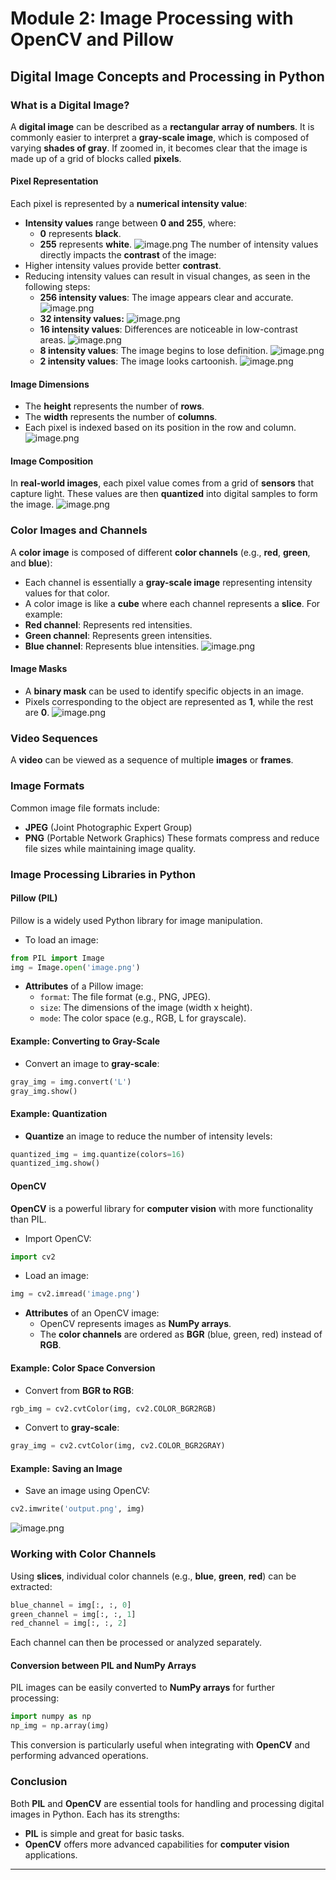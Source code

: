 

# Module 2: Image Processing with OpenCV and Pillow
## Digital Image Concepts and Processing in Python
### What is a Digital Image?
A **digital image** can be described as a **rectangular array of numbers**. It is commonly easier to interpret a **gray-scale image**, which is composed of varying **shades of gray**. If zoomed in, it becomes clear that the image is made up of a grid of blocks called **pixels**.
#### Pixel Representation
Each pixel is represented by a **numerical intensity value**:
- **Intensity values** range between **0 and 255**, where:
	- **0** represents **black**.
	- **255** represents **white**.
![image.png](https://prod-files-secure.s3.us-west-2.amazonaws.com/03e82b26-cccb-4906-bb56-adabcbdc0655/fa1bb4aa-313a-44c2-a7b3-7fa4a8432b08/image.png?X-Amz-Algorithm=AWS4-HMAC-SHA256&X-Amz-Content-Sha256=UNSIGNED-PAYLOAD&X-Amz-Credential=ASIAZI2LB466XM2DWB3Q%2F20250208%2Fus-west-2%2Fs3%2Faws4_request&X-Amz-Date=20250208T101359Z&X-Amz-Expires=3600&X-Amz-Security-Token=IQoJb3JpZ2luX2VjEHAaCXVzLXdlc3QtMiJGMEQCIAGv1H5iJARTYK5wltzWRIT3W4XL2hNp5tlkYL3en3oAAiBSSnNT06wrau%2BAd%2BX1JEDkSOfHs5fH3p8N22aa%2FDcKgCqIBAiI%2F%2F%2F%2F%2F%2F%2F%2F%2F%2F8BEAAaDDYzNzQyMzE4MzgwNSIMIwz7R3ww7%2BAr9cBuKtwDme99iXrgNlQEx7vwjHKlOizEs8USML89fUjt3kcb%2BzN6T9%2B47RFTlgI0u%2BMF3JuWJK04Kc6ImJggubag2ig3ctuDrKHg6dgf2x8kBGMEzAnGpHryCS6MVeq3c7VpsI34mYTSYQm%2FFAboElCWqTSXCPcFbD58jSJzxZPQKWGqxaNdEM7hapHUsEvuQrATRJ0rOiM363G%2Fb5OawM9UCuJJJtM6snfAtSJhSj%2B16CQV3u7diFJJCf2QEVWaLXQbmXXBFhZ0wwKcc9dE4bD%2FPFxslflDT4FMBuWydVuUZmzgMyCI3q3hRaoRugWJlbtpEDpw%2FXvwJROO01qUSkK6BrtTqSJt9eGcThnpzY1o%2FfmKcaQXhzvvOSH9rUDn8cMBq8d0LAI%2FBoysIOjhnfaWf3ZnF8nv14iXCMU2pS38LLox%2FPf%2FowE4Efzrav25HAgfH4QOb0b8jCMq5T4p4X%2FCJg%2Fpc7hYRPYB6jQuCMuzewHS%2FGCOmuFDnV%2FsbuCaWDqwFccgtcR7zzinh9XJI153YpBYwmaLaqE0cAOtOiaKkvjwNqHoY05afJkUfj0lc8glBel1f%2FIhc06bU9dtmzgE66M%2F%2Ba26c1NSIRmlyXCJrnrdSwstvTLojdDx55qvyyUw0o6cvQY6pgFvZZSArcovACpnMbGF39jND3AhUu2GNmEfJpK%2BBw697if2g8jsoFgxMxm49t4fVyq4TyCP4e%2FEgNRTijd%2BSaQM70sTaYb%2FMZSZPZDEypOuT6AkcrOWOyoeGPJMhInAl9tik9%2BJCm1NoczZGPbNHchgfZ3eeydIJ8KRkXxO%2F3p1s094XMgWSX9jQ43bnjs8Nqu71ETKa9y%2B5y10%2BvqaXLM760%2BkY8Dn&X-Amz-Signature=dd47e9eb8ebceedeb7c58adb53f19e6009dac3838761357094847a0cd481abcc&X-Amz-SignedHeaders=host&x-id=GetObject)
The number of intensity values directly impacts the **contrast** of the image:
- Higher intensity values provide better **contrast**.
- Reducing intensity values can result in visual changes, as seen in the following steps:
	- **256 intensity values**: The image appears clear and accurate.
![image.png](https://prod-files-secure.s3.us-west-2.amazonaws.com/03e82b26-cccb-4906-bb56-adabcbdc0655/0de7dfb4-99dc-4b87-8932-5165b3c3b775/image.png?X-Amz-Algorithm=AWS4-HMAC-SHA256&X-Amz-Content-Sha256=UNSIGNED-PAYLOAD&X-Amz-Credential=ASIAZI2LB466WBG2ZHC2%2F20250208%2Fus-west-2%2Fs3%2Faws4_request&X-Amz-Date=20250208T101400Z&X-Amz-Expires=3600&X-Amz-Security-Token=IQoJb3JpZ2luX2VjEHAaCXVzLXdlc3QtMiJIMEYCIQCsV44mxYZZprCsIXU9fegi%2FYMjMsOvNjZSUkHO59tB7gIhAMgZ2h2zZMDRZ6IH792ihIiBmgxUu4bo51BewqQ%2F%2BMXjKogECIn%2F%2F%2F%2F%2F%2F%2F%2F%2F%2FwEQABoMNjM3NDIzMTgzODA1IgznMSyx0jhFh2JFVg8q3APirWvf9Ukr1NCc6Dnu2iqwE027W%2BU%2F5Mp%2BaUMha5NSG%2BoGy2YGFUOXghcmKNXQjFL4CuTKeQkuPcTwaEar%2BfFN5jlp2ymHvdY3QmLat2g7KJtSHWfdveCCI5%2Fyibwi8CcXvmzk6Nm3X4wTf0NE%2FNKHO7XIM5NH7RpH3djLplHUIPl4ZlotbVQPMEOWb69OYhRklzDujlafAwWIYzbRN5a0Gh28HNbJRMiRweuIG6jraPPX0RGmgU72X1xK%2FNs8tRqTxU8a5Bur3lDoQZjEV1QG5YG2jZ31c8P5qCk2uc9De3IDiDEWFfQ82%2FPLIv0Q10hV%2F1YiGRPlaXeINCGgNmv24Hw3sYt5IzXz97hBB4ne%2BND9n5nAhV9hULjqwweKokvEoXQselHmm9a%2BODYfv3JhV2sA1HJOn1V8lut5p3TBfAIln5rtwwxE4Ov6ve5w4z4UjzTuyc5RkxZ%2FOcgBQpM547cBaCiHCaP17TQSLbbPs16y5ZXcujq11GacbIKN%2F7jR5319rovq1o0yq6m46b%2FOB1%2BrrrTSq%2FfJ%2F%2BImS1XcZUfD4n0wvfQu4VcvAyercqYJJxve16%2FMfqD5Bv8Th9PYpfxO1zQ5o4Kh9yxK88tMiUnAoR9IhhQnE7t9LjDbjpy9BjqkAcVUmJTVk6ywpyEOKjHFEPQUeTVvwp0XlhwMQ588nV8Yxc1IUV%2FuBighwRGMulUe%2BO4SnNkOngwtKm62Ze2fqbHNb%2FYJjA30aqydgf0Rx9J28o4sc5ctCy2NEKzH%2BptEbkBk%2F5QWcf7V1c0%2BmQURWWOTuY0ZmiGcz5JbHlSwdsb%2Flt7GnVbe0kBxN8V13BhPVjfNgu8SScOhOgtCbGbbMpAct55N&X-Amz-Signature=d7d6a5e8c3c4dd1bb15d2072f1294a1eab4c807ff63e90202163e5d6c8312894&X-Amz-SignedHeaders=host&x-id=GetObject)
	- **32 intensity values:**
![image.png](https://prod-files-secure.s3.us-west-2.amazonaws.com/03e82b26-cccb-4906-bb56-adabcbdc0655/7eb81f08-b190-4c5a-ba2b-2a498a15b2c4/image.png?X-Amz-Algorithm=AWS4-HMAC-SHA256&X-Amz-Content-Sha256=UNSIGNED-PAYLOAD&X-Amz-Credential=ASIAZI2LB466WBG2ZHC2%2F20250208%2Fus-west-2%2Fs3%2Faws4_request&X-Amz-Date=20250208T101400Z&X-Amz-Expires=3600&X-Amz-Security-Token=IQoJb3JpZ2luX2VjEHAaCXVzLXdlc3QtMiJIMEYCIQCsV44mxYZZprCsIXU9fegi%2FYMjMsOvNjZSUkHO59tB7gIhAMgZ2h2zZMDRZ6IH792ihIiBmgxUu4bo51BewqQ%2F%2BMXjKogECIn%2F%2F%2F%2F%2F%2F%2F%2F%2F%2FwEQABoMNjM3NDIzMTgzODA1IgznMSyx0jhFh2JFVg8q3APirWvf9Ukr1NCc6Dnu2iqwE027W%2BU%2F5Mp%2BaUMha5NSG%2BoGy2YGFUOXghcmKNXQjFL4CuTKeQkuPcTwaEar%2BfFN5jlp2ymHvdY3QmLat2g7KJtSHWfdveCCI5%2Fyibwi8CcXvmzk6Nm3X4wTf0NE%2FNKHO7XIM5NH7RpH3djLplHUIPl4ZlotbVQPMEOWb69OYhRklzDujlafAwWIYzbRN5a0Gh28HNbJRMiRweuIG6jraPPX0RGmgU72X1xK%2FNs8tRqTxU8a5Bur3lDoQZjEV1QG5YG2jZ31c8P5qCk2uc9De3IDiDEWFfQ82%2FPLIv0Q10hV%2F1YiGRPlaXeINCGgNmv24Hw3sYt5IzXz97hBB4ne%2BND9n5nAhV9hULjqwweKokvEoXQselHmm9a%2BODYfv3JhV2sA1HJOn1V8lut5p3TBfAIln5rtwwxE4Ov6ve5w4z4UjzTuyc5RkxZ%2FOcgBQpM547cBaCiHCaP17TQSLbbPs16y5ZXcujq11GacbIKN%2F7jR5319rovq1o0yq6m46b%2FOB1%2BrrrTSq%2FfJ%2F%2BImS1XcZUfD4n0wvfQu4VcvAyercqYJJxve16%2FMfqD5Bv8Th9PYpfxO1zQ5o4Kh9yxK88tMiUnAoR9IhhQnE7t9LjDbjpy9BjqkAcVUmJTVk6ywpyEOKjHFEPQUeTVvwp0XlhwMQ588nV8Yxc1IUV%2FuBighwRGMulUe%2BO4SnNkOngwtKm62Ze2fqbHNb%2FYJjA30aqydgf0Rx9J28o4sc5ctCy2NEKzH%2BptEbkBk%2F5QWcf7V1c0%2BmQURWWOTuY0ZmiGcz5JbHlSwdsb%2Flt7GnVbe0kBxN8V13BhPVjfNgu8SScOhOgtCbGbbMpAct55N&X-Amz-Signature=5532d56f8ce39bd24013d873ae3b01486d82aec701b2b9c452ae302323e63c12&X-Amz-SignedHeaders=host&x-id=GetObject)
	- **16 intensity values**: Differences are noticeable in low-contrast areas.
![image.png](https://prod-files-secure.s3.us-west-2.amazonaws.com/03e82b26-cccb-4906-bb56-adabcbdc0655/6bf56d44-9a14-4b7b-98c2-1f00b8630f0c/image.png?X-Amz-Algorithm=AWS4-HMAC-SHA256&X-Amz-Content-Sha256=UNSIGNED-PAYLOAD&X-Amz-Credential=ASIAZI2LB466WBG2ZHC2%2F20250208%2Fus-west-2%2Fs3%2Faws4_request&X-Amz-Date=20250208T101400Z&X-Amz-Expires=3600&X-Amz-Security-Token=IQoJb3JpZ2luX2VjEHAaCXVzLXdlc3QtMiJIMEYCIQCsV44mxYZZprCsIXU9fegi%2FYMjMsOvNjZSUkHO59tB7gIhAMgZ2h2zZMDRZ6IH792ihIiBmgxUu4bo51BewqQ%2F%2BMXjKogECIn%2F%2F%2F%2F%2F%2F%2F%2F%2F%2FwEQABoMNjM3NDIzMTgzODA1IgznMSyx0jhFh2JFVg8q3APirWvf9Ukr1NCc6Dnu2iqwE027W%2BU%2F5Mp%2BaUMha5NSG%2BoGy2YGFUOXghcmKNXQjFL4CuTKeQkuPcTwaEar%2BfFN5jlp2ymHvdY3QmLat2g7KJtSHWfdveCCI5%2Fyibwi8CcXvmzk6Nm3X4wTf0NE%2FNKHO7XIM5NH7RpH3djLplHUIPl4ZlotbVQPMEOWb69OYhRklzDujlafAwWIYzbRN5a0Gh28HNbJRMiRweuIG6jraPPX0RGmgU72X1xK%2FNs8tRqTxU8a5Bur3lDoQZjEV1QG5YG2jZ31c8P5qCk2uc9De3IDiDEWFfQ82%2FPLIv0Q10hV%2F1YiGRPlaXeINCGgNmv24Hw3sYt5IzXz97hBB4ne%2BND9n5nAhV9hULjqwweKokvEoXQselHmm9a%2BODYfv3JhV2sA1HJOn1V8lut5p3TBfAIln5rtwwxE4Ov6ve5w4z4UjzTuyc5RkxZ%2FOcgBQpM547cBaCiHCaP17TQSLbbPs16y5ZXcujq11GacbIKN%2F7jR5319rovq1o0yq6m46b%2FOB1%2BrrrTSq%2FfJ%2F%2BImS1XcZUfD4n0wvfQu4VcvAyercqYJJxve16%2FMfqD5Bv8Th9PYpfxO1zQ5o4Kh9yxK88tMiUnAoR9IhhQnE7t9LjDbjpy9BjqkAcVUmJTVk6ywpyEOKjHFEPQUeTVvwp0XlhwMQ588nV8Yxc1IUV%2FuBighwRGMulUe%2BO4SnNkOngwtKm62Ze2fqbHNb%2FYJjA30aqydgf0Rx9J28o4sc5ctCy2NEKzH%2BptEbkBk%2F5QWcf7V1c0%2BmQURWWOTuY0ZmiGcz5JbHlSwdsb%2Flt7GnVbe0kBxN8V13BhPVjfNgu8SScOhOgtCbGbbMpAct55N&X-Amz-Signature=df03fbf3567f14628b9e4615c18b654aa012fe08dfa89bc5d62b6ef59ebb3bb8&X-Amz-SignedHeaders=host&x-id=GetObject)
	- **8 intensity values**: The image begins to lose definition.
![image.png](https://prod-files-secure.s3.us-west-2.amazonaws.com/03e82b26-cccb-4906-bb56-adabcbdc0655/cca05878-ca1a-43e0-8bec-1d146756f9ae/image.png?X-Amz-Algorithm=AWS4-HMAC-SHA256&X-Amz-Content-Sha256=UNSIGNED-PAYLOAD&X-Amz-Credential=ASIAZI2LB466WBG2ZHC2%2F20250208%2Fus-west-2%2Fs3%2Faws4_request&X-Amz-Date=20250208T101400Z&X-Amz-Expires=3600&X-Amz-Security-Token=IQoJb3JpZ2luX2VjEHAaCXVzLXdlc3QtMiJIMEYCIQCsV44mxYZZprCsIXU9fegi%2FYMjMsOvNjZSUkHO59tB7gIhAMgZ2h2zZMDRZ6IH792ihIiBmgxUu4bo51BewqQ%2F%2BMXjKogECIn%2F%2F%2F%2F%2F%2F%2F%2F%2F%2FwEQABoMNjM3NDIzMTgzODA1IgznMSyx0jhFh2JFVg8q3APirWvf9Ukr1NCc6Dnu2iqwE027W%2BU%2F5Mp%2BaUMha5NSG%2BoGy2YGFUOXghcmKNXQjFL4CuTKeQkuPcTwaEar%2BfFN5jlp2ymHvdY3QmLat2g7KJtSHWfdveCCI5%2Fyibwi8CcXvmzk6Nm3X4wTf0NE%2FNKHO7XIM5NH7RpH3djLplHUIPl4ZlotbVQPMEOWb69OYhRklzDujlafAwWIYzbRN5a0Gh28HNbJRMiRweuIG6jraPPX0RGmgU72X1xK%2FNs8tRqTxU8a5Bur3lDoQZjEV1QG5YG2jZ31c8P5qCk2uc9De3IDiDEWFfQ82%2FPLIv0Q10hV%2F1YiGRPlaXeINCGgNmv24Hw3sYt5IzXz97hBB4ne%2BND9n5nAhV9hULjqwweKokvEoXQselHmm9a%2BODYfv3JhV2sA1HJOn1V8lut5p3TBfAIln5rtwwxE4Ov6ve5w4z4UjzTuyc5RkxZ%2FOcgBQpM547cBaCiHCaP17TQSLbbPs16y5ZXcujq11GacbIKN%2F7jR5319rovq1o0yq6m46b%2FOB1%2BrrrTSq%2FfJ%2F%2BImS1XcZUfD4n0wvfQu4VcvAyercqYJJxve16%2FMfqD5Bv8Th9PYpfxO1zQ5o4Kh9yxK88tMiUnAoR9IhhQnE7t9LjDbjpy9BjqkAcVUmJTVk6ywpyEOKjHFEPQUeTVvwp0XlhwMQ588nV8Yxc1IUV%2FuBighwRGMulUe%2BO4SnNkOngwtKm62Ze2fqbHNb%2FYJjA30aqydgf0Rx9J28o4sc5ctCy2NEKzH%2BptEbkBk%2F5QWcf7V1c0%2BmQURWWOTuY0ZmiGcz5JbHlSwdsb%2Flt7GnVbe0kBxN8V13BhPVjfNgu8SScOhOgtCbGbbMpAct55N&X-Amz-Signature=3b72119cca8a09414e47f071074c41941ee03a7e9845c0b3dd0d21b8772383cc&X-Amz-SignedHeaders=host&x-id=GetObject)
	- **2 intensity values**: The image looks cartoonish.
![image.png](https://prod-files-secure.s3.us-west-2.amazonaws.com/03e82b26-cccb-4906-bb56-adabcbdc0655/12da64d7-6b97-44e0-bc2c-52b9c47ce212/image.png?X-Amz-Algorithm=AWS4-HMAC-SHA256&X-Amz-Content-Sha256=UNSIGNED-PAYLOAD&X-Amz-Credential=ASIAZI2LB466WBG2ZHC2%2F20250208%2Fus-west-2%2Fs3%2Faws4_request&X-Amz-Date=20250208T101400Z&X-Amz-Expires=3600&X-Amz-Security-Token=IQoJb3JpZ2luX2VjEHAaCXVzLXdlc3QtMiJIMEYCIQCsV44mxYZZprCsIXU9fegi%2FYMjMsOvNjZSUkHO59tB7gIhAMgZ2h2zZMDRZ6IH792ihIiBmgxUu4bo51BewqQ%2F%2BMXjKogECIn%2F%2F%2F%2F%2F%2F%2F%2F%2F%2FwEQABoMNjM3NDIzMTgzODA1IgznMSyx0jhFh2JFVg8q3APirWvf9Ukr1NCc6Dnu2iqwE027W%2BU%2F5Mp%2BaUMha5NSG%2BoGy2YGFUOXghcmKNXQjFL4CuTKeQkuPcTwaEar%2BfFN5jlp2ymHvdY3QmLat2g7KJtSHWfdveCCI5%2Fyibwi8CcXvmzk6Nm3X4wTf0NE%2FNKHO7XIM5NH7RpH3djLplHUIPl4ZlotbVQPMEOWb69OYhRklzDujlafAwWIYzbRN5a0Gh28HNbJRMiRweuIG6jraPPX0RGmgU72X1xK%2FNs8tRqTxU8a5Bur3lDoQZjEV1QG5YG2jZ31c8P5qCk2uc9De3IDiDEWFfQ82%2FPLIv0Q10hV%2F1YiGRPlaXeINCGgNmv24Hw3sYt5IzXz97hBB4ne%2BND9n5nAhV9hULjqwweKokvEoXQselHmm9a%2BODYfv3JhV2sA1HJOn1V8lut5p3TBfAIln5rtwwxE4Ov6ve5w4z4UjzTuyc5RkxZ%2FOcgBQpM547cBaCiHCaP17TQSLbbPs16y5ZXcujq11GacbIKN%2F7jR5319rovq1o0yq6m46b%2FOB1%2BrrrTSq%2FfJ%2F%2BImS1XcZUfD4n0wvfQu4VcvAyercqYJJxve16%2FMfqD5Bv8Th9PYpfxO1zQ5o4Kh9yxK88tMiUnAoR9IhhQnE7t9LjDbjpy9BjqkAcVUmJTVk6ywpyEOKjHFEPQUeTVvwp0XlhwMQ588nV8Yxc1IUV%2FuBighwRGMulUe%2BO4SnNkOngwtKm62Ze2fqbHNb%2FYJjA30aqydgf0Rx9J28o4sc5ctCy2NEKzH%2BptEbkBk%2F5QWcf7V1c0%2BmQURWWOTuY0ZmiGcz5JbHlSwdsb%2Flt7GnVbe0kBxN8V13BhPVjfNgu8SScOhOgtCbGbbMpAct55N&X-Amz-Signature=ea911d76afcfa1330e2fa13b4ae5b47698ad76e92d8d98c6d1f504d339dcfee4&X-Amz-SignedHeaders=host&x-id=GetObject)
#### Image Dimensions
- The **height** represents the number of **rows**.
- The **width** represents the number of **columns**.
- Each pixel is indexed based on its position in the row and column.
![image.png](https://prod-files-secure.s3.us-west-2.amazonaws.com/03e82b26-cccb-4906-bb56-adabcbdc0655/ff056335-e79e-4491-b508-30cd45b6c194/image.png?X-Amz-Algorithm=AWS4-HMAC-SHA256&X-Amz-Content-Sha256=UNSIGNED-PAYLOAD&X-Amz-Credential=ASIAZI2LB466XM2DWB3Q%2F20250208%2Fus-west-2%2Fs3%2Faws4_request&X-Amz-Date=20250208T101359Z&X-Amz-Expires=3600&X-Amz-Security-Token=IQoJb3JpZ2luX2VjEHAaCXVzLXdlc3QtMiJGMEQCIAGv1H5iJARTYK5wltzWRIT3W4XL2hNp5tlkYL3en3oAAiBSSnNT06wrau%2BAd%2BX1JEDkSOfHs5fH3p8N22aa%2FDcKgCqIBAiI%2F%2F%2F%2F%2F%2F%2F%2F%2F%2F8BEAAaDDYzNzQyMzE4MzgwNSIMIwz7R3ww7%2BAr9cBuKtwDme99iXrgNlQEx7vwjHKlOizEs8USML89fUjt3kcb%2BzN6T9%2B47RFTlgI0u%2BMF3JuWJK04Kc6ImJggubag2ig3ctuDrKHg6dgf2x8kBGMEzAnGpHryCS6MVeq3c7VpsI34mYTSYQm%2FFAboElCWqTSXCPcFbD58jSJzxZPQKWGqxaNdEM7hapHUsEvuQrATRJ0rOiM363G%2Fb5OawM9UCuJJJtM6snfAtSJhSj%2B16CQV3u7diFJJCf2QEVWaLXQbmXXBFhZ0wwKcc9dE4bD%2FPFxslflDT4FMBuWydVuUZmzgMyCI3q3hRaoRugWJlbtpEDpw%2FXvwJROO01qUSkK6BrtTqSJt9eGcThnpzY1o%2FfmKcaQXhzvvOSH9rUDn8cMBq8d0LAI%2FBoysIOjhnfaWf3ZnF8nv14iXCMU2pS38LLox%2FPf%2FowE4Efzrav25HAgfH4QOb0b8jCMq5T4p4X%2FCJg%2Fpc7hYRPYB6jQuCMuzewHS%2FGCOmuFDnV%2FsbuCaWDqwFccgtcR7zzinh9XJI153YpBYwmaLaqE0cAOtOiaKkvjwNqHoY05afJkUfj0lc8glBel1f%2FIhc06bU9dtmzgE66M%2F%2Ba26c1NSIRmlyXCJrnrdSwstvTLojdDx55qvyyUw0o6cvQY6pgFvZZSArcovACpnMbGF39jND3AhUu2GNmEfJpK%2BBw697if2g8jsoFgxMxm49t4fVyq4TyCP4e%2FEgNRTijd%2BSaQM70sTaYb%2FMZSZPZDEypOuT6AkcrOWOyoeGPJMhInAl9tik9%2BJCm1NoczZGPbNHchgfZ3eeydIJ8KRkXxO%2F3p1s094XMgWSX9jQ43bnjs8Nqu71ETKa9y%2B5y10%2BvqaXLM760%2BkY8Dn&X-Amz-Signature=36a188adfb99e0f20bfa6d6ddbcd7f09fd676390a8a155a0b30eda004190384c&X-Amz-SignedHeaders=host&x-id=GetObject)
#### Image Composition
In **real-world images**, each pixel value comes from a grid of **sensors** that capture light. These values are then **quantized** into digital samples to form the image.
![image.png](https://prod-files-secure.s3.us-west-2.amazonaws.com/03e82b26-cccb-4906-bb56-adabcbdc0655/0c721ea0-409b-4d32-b630-a00d6f170d18/image.png?X-Amz-Algorithm=AWS4-HMAC-SHA256&X-Amz-Content-Sha256=UNSIGNED-PAYLOAD&X-Amz-Credential=ASIAZI2LB466XM2DWB3Q%2F20250208%2Fus-west-2%2Fs3%2Faws4_request&X-Amz-Date=20250208T101359Z&X-Amz-Expires=3600&X-Amz-Security-Token=IQoJb3JpZ2luX2VjEHAaCXVzLXdlc3QtMiJGMEQCIAGv1H5iJARTYK5wltzWRIT3W4XL2hNp5tlkYL3en3oAAiBSSnNT06wrau%2BAd%2BX1JEDkSOfHs5fH3p8N22aa%2FDcKgCqIBAiI%2F%2F%2F%2F%2F%2F%2F%2F%2F%2F8BEAAaDDYzNzQyMzE4MzgwNSIMIwz7R3ww7%2BAr9cBuKtwDme99iXrgNlQEx7vwjHKlOizEs8USML89fUjt3kcb%2BzN6T9%2B47RFTlgI0u%2BMF3JuWJK04Kc6ImJggubag2ig3ctuDrKHg6dgf2x8kBGMEzAnGpHryCS6MVeq3c7VpsI34mYTSYQm%2FFAboElCWqTSXCPcFbD58jSJzxZPQKWGqxaNdEM7hapHUsEvuQrATRJ0rOiM363G%2Fb5OawM9UCuJJJtM6snfAtSJhSj%2B16CQV3u7diFJJCf2QEVWaLXQbmXXBFhZ0wwKcc9dE4bD%2FPFxslflDT4FMBuWydVuUZmzgMyCI3q3hRaoRugWJlbtpEDpw%2FXvwJROO01qUSkK6BrtTqSJt9eGcThnpzY1o%2FfmKcaQXhzvvOSH9rUDn8cMBq8d0LAI%2FBoysIOjhnfaWf3ZnF8nv14iXCMU2pS38LLox%2FPf%2FowE4Efzrav25HAgfH4QOb0b8jCMq5T4p4X%2FCJg%2Fpc7hYRPYB6jQuCMuzewHS%2FGCOmuFDnV%2FsbuCaWDqwFccgtcR7zzinh9XJI153YpBYwmaLaqE0cAOtOiaKkvjwNqHoY05afJkUfj0lc8glBel1f%2FIhc06bU9dtmzgE66M%2F%2Ba26c1NSIRmlyXCJrnrdSwstvTLojdDx55qvyyUw0o6cvQY6pgFvZZSArcovACpnMbGF39jND3AhUu2GNmEfJpK%2BBw697if2g8jsoFgxMxm49t4fVyq4TyCP4e%2FEgNRTijd%2BSaQM70sTaYb%2FMZSZPZDEypOuT6AkcrOWOyoeGPJMhInAl9tik9%2BJCm1NoczZGPbNHchgfZ3eeydIJ8KRkXxO%2F3p1s094XMgWSX9jQ43bnjs8Nqu71ETKa9y%2B5y10%2BvqaXLM760%2BkY8Dn&X-Amz-Signature=2a6108b83d10a0f046ddf1538a31cb031f2e3836f1086094deb53248c9749373&X-Amz-SignedHeaders=host&x-id=GetObject)
### Color Images and Channels
A **color image** is composed of different **color channels** (e.g., **red**, **green**, and **blue**):
- Each channel is essentially a **gray-scale image** representing intensity values for that color.
- A color image is like a **cube** where each channel represents a **slice**.
For example:
- **Red channel**: Represents red intensities.
- **Green channel**: Represents green intensities.
- **Blue channel**: Represents blue intensities.
![image.png](https://prod-files-secure.s3.us-west-2.amazonaws.com/03e82b26-cccb-4906-bb56-adabcbdc0655/c0cc17c9-842f-413f-82e8-f3f44278cf74/image.png?X-Amz-Algorithm=AWS4-HMAC-SHA256&X-Amz-Content-Sha256=UNSIGNED-PAYLOAD&X-Amz-Credential=ASIAZI2LB466XM2DWB3Q%2F20250208%2Fus-west-2%2Fs3%2Faws4_request&X-Amz-Date=20250208T101359Z&X-Amz-Expires=3600&X-Amz-Security-Token=IQoJb3JpZ2luX2VjEHAaCXVzLXdlc3QtMiJGMEQCIAGv1H5iJARTYK5wltzWRIT3W4XL2hNp5tlkYL3en3oAAiBSSnNT06wrau%2BAd%2BX1JEDkSOfHs5fH3p8N22aa%2FDcKgCqIBAiI%2F%2F%2F%2F%2F%2F%2F%2F%2F%2F8BEAAaDDYzNzQyMzE4MzgwNSIMIwz7R3ww7%2BAr9cBuKtwDme99iXrgNlQEx7vwjHKlOizEs8USML89fUjt3kcb%2BzN6T9%2B47RFTlgI0u%2BMF3JuWJK04Kc6ImJggubag2ig3ctuDrKHg6dgf2x8kBGMEzAnGpHryCS6MVeq3c7VpsI34mYTSYQm%2FFAboElCWqTSXCPcFbD58jSJzxZPQKWGqxaNdEM7hapHUsEvuQrATRJ0rOiM363G%2Fb5OawM9UCuJJJtM6snfAtSJhSj%2B16CQV3u7diFJJCf2QEVWaLXQbmXXBFhZ0wwKcc9dE4bD%2FPFxslflDT4FMBuWydVuUZmzgMyCI3q3hRaoRugWJlbtpEDpw%2FXvwJROO01qUSkK6BrtTqSJt9eGcThnpzY1o%2FfmKcaQXhzvvOSH9rUDn8cMBq8d0LAI%2FBoysIOjhnfaWf3ZnF8nv14iXCMU2pS38LLox%2FPf%2FowE4Efzrav25HAgfH4QOb0b8jCMq5T4p4X%2FCJg%2Fpc7hYRPYB6jQuCMuzewHS%2FGCOmuFDnV%2FsbuCaWDqwFccgtcR7zzinh9XJI153YpBYwmaLaqE0cAOtOiaKkvjwNqHoY05afJkUfj0lc8glBel1f%2FIhc06bU9dtmzgE66M%2F%2Ba26c1NSIRmlyXCJrnrdSwstvTLojdDx55qvyyUw0o6cvQY6pgFvZZSArcovACpnMbGF39jND3AhUu2GNmEfJpK%2BBw697if2g8jsoFgxMxm49t4fVyq4TyCP4e%2FEgNRTijd%2BSaQM70sTaYb%2FMZSZPZDEypOuT6AkcrOWOyoeGPJMhInAl9tik9%2BJCm1NoczZGPbNHchgfZ3eeydIJ8KRkXxO%2F3p1s094XMgWSX9jQ43bnjs8Nqu71ETKa9y%2B5y10%2BvqaXLM760%2BkY8Dn&X-Amz-Signature=fa3d558849f9c42ff46d7103cc3e439e56b88d82ad7efb592d100ea0b1f46b1f&X-Amz-SignedHeaders=host&x-id=GetObject)
#### Image Masks
- A **binary mask** can be used to identify specific objects in an image.
- Pixels corresponding to the object are represented as **1**, while the rest are **0**.
![image.png](https://prod-files-secure.s3.us-west-2.amazonaws.com/03e82b26-cccb-4906-bb56-adabcbdc0655/667eab4d-d19d-4618-81d0-663b6beb002c/image.png?X-Amz-Algorithm=AWS4-HMAC-SHA256&X-Amz-Content-Sha256=UNSIGNED-PAYLOAD&X-Amz-Credential=ASIAZI2LB466XM2DWB3Q%2F20250208%2Fus-west-2%2Fs3%2Faws4_request&X-Amz-Date=20250208T101359Z&X-Amz-Expires=3600&X-Amz-Security-Token=IQoJb3JpZ2luX2VjEHAaCXVzLXdlc3QtMiJGMEQCIAGv1H5iJARTYK5wltzWRIT3W4XL2hNp5tlkYL3en3oAAiBSSnNT06wrau%2BAd%2BX1JEDkSOfHs5fH3p8N22aa%2FDcKgCqIBAiI%2F%2F%2F%2F%2F%2F%2F%2F%2F%2F8BEAAaDDYzNzQyMzE4MzgwNSIMIwz7R3ww7%2BAr9cBuKtwDme99iXrgNlQEx7vwjHKlOizEs8USML89fUjt3kcb%2BzN6T9%2B47RFTlgI0u%2BMF3JuWJK04Kc6ImJggubag2ig3ctuDrKHg6dgf2x8kBGMEzAnGpHryCS6MVeq3c7VpsI34mYTSYQm%2FFAboElCWqTSXCPcFbD58jSJzxZPQKWGqxaNdEM7hapHUsEvuQrATRJ0rOiM363G%2Fb5OawM9UCuJJJtM6snfAtSJhSj%2B16CQV3u7diFJJCf2QEVWaLXQbmXXBFhZ0wwKcc9dE4bD%2FPFxslflDT4FMBuWydVuUZmzgMyCI3q3hRaoRugWJlbtpEDpw%2FXvwJROO01qUSkK6BrtTqSJt9eGcThnpzY1o%2FfmKcaQXhzvvOSH9rUDn8cMBq8d0LAI%2FBoysIOjhnfaWf3ZnF8nv14iXCMU2pS38LLox%2FPf%2FowE4Efzrav25HAgfH4QOb0b8jCMq5T4p4X%2FCJg%2Fpc7hYRPYB6jQuCMuzewHS%2FGCOmuFDnV%2FsbuCaWDqwFccgtcR7zzinh9XJI153YpBYwmaLaqE0cAOtOiaKkvjwNqHoY05afJkUfj0lc8glBel1f%2FIhc06bU9dtmzgE66M%2F%2Ba26c1NSIRmlyXCJrnrdSwstvTLojdDx55qvyyUw0o6cvQY6pgFvZZSArcovACpnMbGF39jND3AhUu2GNmEfJpK%2BBw697if2g8jsoFgxMxm49t4fVyq4TyCP4e%2FEgNRTijd%2BSaQM70sTaYb%2FMZSZPZDEypOuT6AkcrOWOyoeGPJMhInAl9tik9%2BJCm1NoczZGPbNHchgfZ3eeydIJ8KRkXxO%2F3p1s094XMgWSX9jQ43bnjs8Nqu71ETKa9y%2B5y10%2BvqaXLM760%2BkY8Dn&X-Amz-Signature=08183fd03b889ea05247e0442934d6fa6f4ddf7d22948a80e2a1c4c1ef711e04&X-Amz-SignedHeaders=host&x-id=GetObject)
### Video Sequences
A **video** can be viewed as a sequence of multiple **images** or **frames**.
### Image Formats
Common image file formats include:
- **JPEG** (Joint Photographic Expert Group)
- **PNG** (Portable Network Graphics)
These formats compress and reduce file sizes while maintaining image quality.
### Image Processing Libraries in Python
#### Pillow (PIL)
Pillow is a widely used Python library for image manipulation.
- To load an image:
```python
from PIL import Image
img = Image.open('image.png')
```
- **Attributes** of a Pillow image:
	- `format`: The file format (e.g., PNG, JPEG).
	- `size`: The dimensions of the image (width x height).
	- `mode`: The color space (e.g., RGB, L for grayscale).
#### Example: Converting to Gray-Scale
- Convert an image to **gray-scale**:
```python
gray_img = img.convert('L')
gray_img.show()
```
#### Example: Quantization
- **Quantize** an image to reduce the number of intensity levels:
```python
quantized_img = img.quantize(colors=16)
quantized_img.show()
```
#### OpenCV
**OpenCV** is a powerful library for **computer vision** with more functionality than PIL.
- Import OpenCV:
```python
import cv2
```
- Load an image:
```python
img = cv2.imread('image.png')
```
- **Attributes** of an OpenCV image:
	- OpenCV represents images as **NumPy arrays**.
	- The **color channels** are ordered as **BGR** (blue, green, red) instead of **RGB**.
#### Example: Color Space Conversion
- Convert from **BGR to RGB**:
```python
rgb_img = cv2.cvtColor(img, cv2.COLOR_BGR2RGB)
```
- Convert to **gray-scale**:
```python
gray_img = cv2.cvtColor(img, cv2.COLOR_BGR2GRAY)
```
#### Example: Saving an Image
- Save an image using OpenCV:
```python
cv2.imwrite('output.png', img)
```
![image.png](https://prod-files-secure.s3.us-west-2.amazonaws.com/03e82b26-cccb-4906-bb56-adabcbdc0655/25fcc977-54ea-484c-997e-9b6bd016f347/image.png?X-Amz-Algorithm=AWS4-HMAC-SHA256&X-Amz-Content-Sha256=UNSIGNED-PAYLOAD&X-Amz-Credential=ASIAZI2LB466XM2DWB3Q%2F20250208%2Fus-west-2%2Fs3%2Faws4_request&X-Amz-Date=20250208T101359Z&X-Amz-Expires=3600&X-Amz-Security-Token=IQoJb3JpZ2luX2VjEHAaCXVzLXdlc3QtMiJGMEQCIAGv1H5iJARTYK5wltzWRIT3W4XL2hNp5tlkYL3en3oAAiBSSnNT06wrau%2BAd%2BX1JEDkSOfHs5fH3p8N22aa%2FDcKgCqIBAiI%2F%2F%2F%2F%2F%2F%2F%2F%2F%2F8BEAAaDDYzNzQyMzE4MzgwNSIMIwz7R3ww7%2BAr9cBuKtwDme99iXrgNlQEx7vwjHKlOizEs8USML89fUjt3kcb%2BzN6T9%2B47RFTlgI0u%2BMF3JuWJK04Kc6ImJggubag2ig3ctuDrKHg6dgf2x8kBGMEzAnGpHryCS6MVeq3c7VpsI34mYTSYQm%2FFAboElCWqTSXCPcFbD58jSJzxZPQKWGqxaNdEM7hapHUsEvuQrATRJ0rOiM363G%2Fb5OawM9UCuJJJtM6snfAtSJhSj%2B16CQV3u7diFJJCf2QEVWaLXQbmXXBFhZ0wwKcc9dE4bD%2FPFxslflDT4FMBuWydVuUZmzgMyCI3q3hRaoRugWJlbtpEDpw%2FXvwJROO01qUSkK6BrtTqSJt9eGcThnpzY1o%2FfmKcaQXhzvvOSH9rUDn8cMBq8d0LAI%2FBoysIOjhnfaWf3ZnF8nv14iXCMU2pS38LLox%2FPf%2FowE4Efzrav25HAgfH4QOb0b8jCMq5T4p4X%2FCJg%2Fpc7hYRPYB6jQuCMuzewHS%2FGCOmuFDnV%2FsbuCaWDqwFccgtcR7zzinh9XJI153YpBYwmaLaqE0cAOtOiaKkvjwNqHoY05afJkUfj0lc8glBel1f%2FIhc06bU9dtmzgE66M%2F%2Ba26c1NSIRmlyXCJrnrdSwstvTLojdDx55qvyyUw0o6cvQY6pgFvZZSArcovACpnMbGF39jND3AhUu2GNmEfJpK%2BBw697if2g8jsoFgxMxm49t4fVyq4TyCP4e%2FEgNRTijd%2BSaQM70sTaYb%2FMZSZPZDEypOuT6AkcrOWOyoeGPJMhInAl9tik9%2BJCm1NoczZGPbNHchgfZ3eeydIJ8KRkXxO%2F3p1s094XMgWSX9jQ43bnjs8Nqu71ETKa9y%2B5y10%2BvqaXLM760%2BkY8Dn&X-Amz-Signature=74570c8b4a91c96242fe59991b4ec1afa314239153d58f14bbb864a114040b3f&X-Amz-SignedHeaders=host&x-id=GetObject)
### Working with Color Channels
Using **slices**, individual color channels (e.g., **blue**, **green**, **red**) can be extracted:
```python
blue_channel = img[:, :, 0]
green_channel = img[:, :, 1]
red_channel = img[:, :, 2]
```
Each channel can then be processed or analyzed separately.
#### Conversion between PIL and NumPy Arrays
PIL images can be easily converted to **NumPy arrays** for further processing:
```python
import numpy as np
np_img = np.array(img)
```
This conversion is particularly useful when integrating with **OpenCV** and performing advanced operations.
### Conclusion
Both **PIL** and **OpenCV** are essential tools for handling and processing digital images in Python. Each has its strengths:
- **PIL** is simple and great for basic tasks.
- **OpenCV** offers more advanced capabilities for **computer vision** applications.
___



